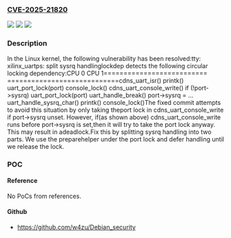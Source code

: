 ### [CVE-2025-21820](https://cve.mitre.org/cgi-bin/cvename.cgi?name=CVE-2025-21820)
![](https://img.shields.io/static/v1?label=Product&message=Linux&color=blue)
![](https://img.shields.io/static/v1?label=Version&message=74ea66d4ca061a3cd4c0e924e51b60e924644852%3C%20e22a97700901ba5e8bf8db68056a0d50f9440cae%20&color=brighgreen)
![](https://img.shields.io/static/v1?label=Vulnerability&message=n%2Fa&color=brighgreen)

### Description

In the Linux kernel, the following vulnerability has been resolved:tty: xilinx_uartps: split sysrq handlinglockdep detects the following circular locking dependency:CPU 0                      CPU 1========================== ============================cdns_uart_isr()            printk()  uart_port_lock(port)       console_lock()			     cdns_uart_console_write()                               if (!port->sysrq)                                 uart_port_lock(port)  uart_handle_break()    port->sysrq = ...  uart_handle_sysrq_char()    printk()      console_lock()The fixed commit attempts to avoid this situation by only taking theport lock in cdns_uart_console_write if port->sysrq unset. However, if(as shown above) cdns_uart_console_write runs before port->sysrq is set,then it will try to take the port lock anyway. This may result in adeadlock.Fix this by splitting sysrq handling into two parts. We use the preparehelper under the port lock and defer handling until we release the lock.

### POC

#### Reference
No PoCs from references.

#### Github
- https://github.com/w4zu/Debian_security

